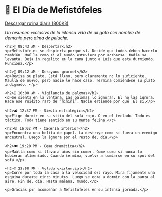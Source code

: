 <html lang="es">
<head>
    <meta charset="UTF-8">
    <title>El Día de Mefistófeles</title>
</head>
<body>
    <h1>🐾 El Día de Mefistófeles</h1>
    <p><a href="#">Descargar rutina diaria (800KB)</a></p>
    <p><em>Un resumen exclusivo de la intensa vida de un gato con nombre de demonio pero alma de peluche.</em></p>

    <h2>🌅 08:43 AM - Despertar</h2>
    <p>Mefistófeles se despierta porque sí. Decide que todos deben hacerlo también. Maúlla como si el mundo estuviera por acabarse. Nadie se levanta. Deja in regalito en la cama junto a Luis que está durmiendo. Funciona.</p>

    <h2>🥣 09:12 AM - Desayuno gourmet</h2>
    <p>Revisa su plato. Está lleno, pero claramente no lo suficiente. Maulla de nuevo, pero nadie le hace caso. Termina comiéndose su plato indignado. </p>

    <h2>🌌 10:00 AM - Vigilancia de palomas</h2>
    <p>Se sienta en la ventana. Las palomas lo ignoran. Él no las ignora. Hace ese ruidito raro de “ñiñiñi”. Nadie entiende por qué. Él sí.</p>

    <h2>🛋️ 12:37 PM - Siesta estratégica</h2>
    <p>Elige dormir en su sitio del sofá rojo. O en el teclado. Todo es táctico. Todo tiene sentido en su mente felina.</p>

    <h2>🐭 16:02 PM - Cacería interior</h2>
    <p>Encuentra una bolita de papel. La destruye como si fuera un enemigo ancestral. Luego la ignora por el resto del día.</p>

    <h2>🍽️ 19:20 PM - Cena dramática</h2>
    <p>Maúlla como si llevara años sin comer. Come como si nunca lo hubieran alimentado. Cuando termina, vuelve a tumbarse en su spot del sofá </p>

    <h2>🌌 23:58 PM - Velada existencial</h2>
    <p>Corre por toda la casa a la velocidad del rayo. Mira fijamente una esquina durante cinco minutos. Luego se echa a dormir con la panza al aire. Fin del día. Hasta mañana, mundo.</p>

    <p>Gracias por acompañar a Mefistófeles en su intensa jornada.</p>
</body>
</html>
